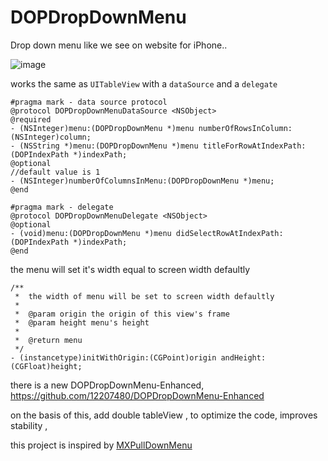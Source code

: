 DOPDropDownMenu
===============

Drop down menu like we see on website for iPhone..

![image](https://github.com/dopcn/DOPDropDownMenu/blob/master/images/sample_en.gif)

works the same as `UITableView` with a `dataSource` and a `delegate`

```objc
#pragma mark - data source protocol
@protocol DOPDropDownMenuDataSource <NSObject>
@required
- (NSInteger)menu:(DOPDropDownMenu *)menu numberOfRowsInColumn:(NSInteger)column;
- (NSString *)menu:(DOPDropDownMenu *)menu titleForRowAtIndexPath:(DOPIndexPath *)indexPath;
@optional
//default value is 1
- (NSInteger)numberOfColumnsInMenu:(DOPDropDownMenu *)menu;
@end

#pragma mark - delegate
@protocol DOPDropDownMenuDelegate <NSObject>
@optional
- (void)menu:(DOPDropDownMenu *)menu didSelectRowAtIndexPath:(DOPIndexPath *)indexPath;
@end
```

the menu will set it's width equal to screen width defaultly

```objc
/**
 *  the width of menu will be set to screen width defaultly
 *
 *  @param origin the origin of this view's frame
 *  @param height menu's height
 *
 *  @return menu
 */
- (instancetype)initWithOrigin:(CGPoint)origin andHeight:(CGFloat)height;
```


 
there is a new DOPDropDownMenu-Enhanced, https://github.com/12207480/DOPDropDownMenu-Enhanced 

on the basis of this, add double tableView , to optimize the code, improves stability ,


this project is inspired by [MXPullDownMenu](https://github.com/xxxxxtongxue/MXPullDownMenu)
